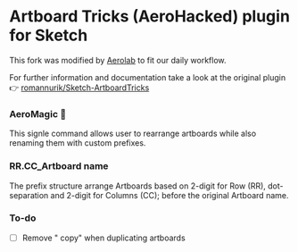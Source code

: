 # Artboard Tricks (AeroHacked) plugin for Sketch

This fork was modified by <a href="https://aerolab.co/">Aerolab</a> to fit our daily workflow.

For further information and documentation take a look at the original plugin :point_right: <a href="https://github.com/romannurik/Sketch-ArtboardTricks">romannurik/Sketch-ArtboardTricks</a>

### AeroMagic 🎈

This signle command allows user to rearrange artboards while also renaming them with custom prefixes.

### RR\.CC\_Artboard name

The prefix structure arrange Artboards based on 2-digit for Row (RR), dot-separation and 2-digit for Columns (CC); before the original Artboard name.

### To-do

* [ ] Remove " copy" when duplicating artboards
